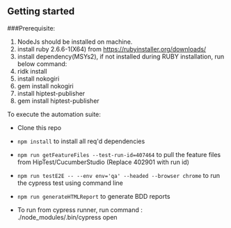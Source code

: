 ## Getting started

###Prerequisite:
1. NodeJs should be installed on machine.
2. install ruby 2.6.6-1(X64) from https://rubyinstaller.org/downloads/
3. install dependency(MSYs2), if not installed during RUBY installation, run below command:
  1. ridk install
4. install nokogiri
  1. gem install nokogiri
5. install hiptest-publisher
  1. gem install hiptest-publisher

To execute the automation suite:

- Clone this repo
- `npm install` to install all req'd dependencies
- `npm run getFeatureFiles --test-run-id=407464` to pull the feature files from HipTest/CucumberStudio (Replace 402901 with run id)
- `npm run testE2E -- --env env='qa' --headed --browser chrome` to run the cypress test using command line
- `npm run generateHTMLReport` to generate BDD reports

- To run from cypress runner, run command :  ./node_modules/.bin/cypress open
